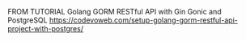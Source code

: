 FROM TUTORIAL
Golang GORM RESTful API with Gin Gonic and PostgreSQL
https://codevoweb.com/setup-golang-gorm-restful-api-project-with-postgres/
